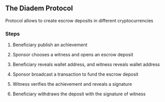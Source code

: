 ## The Diadem Protocol 
Protocol allows to create escrow deposits in different cryptocurrencies

### Steps
1) Beneficiary publish an achievement

2) Sponsor chooses a witness and opens an escrow deposit

3) Beneficiary reveals wallet address, and witness reveals wallet address

4) Sponsor broadcast a transaction to fund the escrow deposit

5) Witness verifies the achievement and reveals a signature

6) Beneficiary withdraws the deposit with the signature of witness

